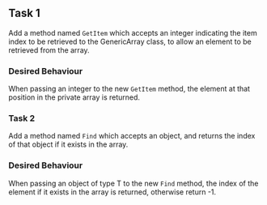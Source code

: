## Task 1
Add a method named ```GetItem``` which accepts an integer indicating the item index to be retrieved to the GenericArray class, to allow an element to be retrieved from the array.

### Desired Behaviour
When passing an integer to the new ```GetItem``` method, the element at that position in the private array is returned.

### Task 2
Add a method named ```Find``` which accepts an object, and returns the index of that object if it exists in the array.

### Desired Behaviour
When passing an object of type T to the new ```Find``` method, the index of the element if it exists in the array is returned, otherwise return -1.
